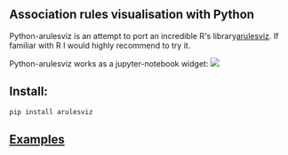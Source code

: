 ## Association rules visualisation with Python
 Python-arulesviz is an attempt to port an incredible R's library[arulesviz](https://cran.r-project.org/web/packages/arulesViz/vignettes/arulesViz.pdf). If familiar with R I would highly recommend to try it.

Python-arulesviz works as a jupyter-notebook widget:
![](/data/demo.gif)

## Install:
``` bash
pip install arulesviz
```

## [Examples](/examples/groceries.ipynb)
